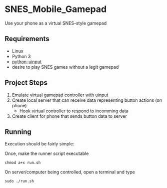 # SNES_Mobile_Gamepad
Use your phone as a virtual SNES-style gamepad

## Requirements
- Linux
- Python 3
- [python-uinput](https://github.com/tuomasjjrasanen/python-uinput)
- desire to play SNES games without a legit gamepad

## Project Steps
1. Emulate virtual gamepad controller with uinput
2. Create local server that can receive data representing button actions (on phone)
    * Hook virtual controller to respond to incomming data
3. Create client for phone that sends button data to server

## Running
Execution should be fairly simple:

Once, make the runner script executable

`chmod a+x run.sh`

On server/computer being controlled, open a terminal and type

`sudo ./run.sh`

